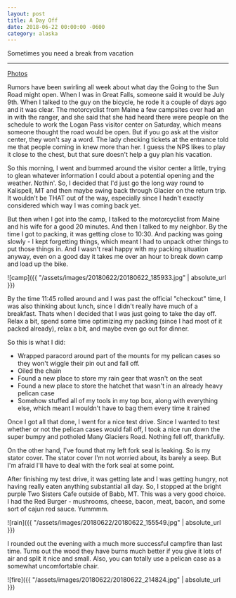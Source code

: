 ```yaml
---
layout: post
title: A Day Off	
date: 2018-06-22 00:00:00 -0600
category: alaska
---
```


Sometimes you need a break from vacation

---
<a href="https://www.flickr.com/photos/36630181@N06/sets/72157699214755725/">Photos</a>

Rumors have been swirling all week about what day the Going to the Sun Road might open.  When I was in Great Falls, someone said it would be July 9th.  When I talked to the guy on the bicycle, he rode it a couple of days ago and it was clear.  The motorcyclist from Maine a few campsites over had an in with the ranger, and she said that she had heard there were people on the schedule to work the Logan Pass visitor center on Saturday, which means someone thought the road would be open.  But if you go ask at the visitor center, they won't say a word.  The lady checking tickets at the entrance told me that people coming in knew more than her.  I guess the NPS likes to play it close to the chest, but that sure doesn't help a guy plan his vacation.

So this morning, I went and bummed around the visitor center a little, trying to glean whatever information I could about a potential opening and the weather.  Nothin'.  So, I decided that I'd just go the long way round to Kalispell, MT and then maybe swing back through Glacier on the return trip.  It wouldn't be THAT out of the way, especially since I hadn't exactly considered which way I was coming back yet.

But then when I got into the camp, I talked to the motorcyclist from Maine and his wife for a good 20 minutes.  And then I talked to my neighbor. By the time I got to packing, it was getting close to 10:30.  And packing was going slowly - I kept forgetting things, which meant I had to unpack other things to put those things in.  And I wasn't real happy with my packing situation anyway, even on a good day it takes me over an hour to break down camp and load up the bike.  

![camp]({{ "/assets/images/20180622/20180622_185933.jpg" | absolute_url }})

By the time 11:45 rolled around and I was past the official "checkout" time, I was also thinking about lunch, since I didn't really have much of a breakfast.  Thats when I decided that I was just going to take the day off.  Relax a bit, spend some time optimizing my packing (since I had most of it packed already), relax a bit, and maybe even go out for dinner.  

So this is what I did:

* Wrapped paracord around part of the mounts for my pelican cases so they won't wiggle their pin out and fall off.  
* Oiled the chain
* Found a new place to store my rain gear that wasn't on the seat
* Found a new place to store the hatchet that wasn't in an already heavy pelican case
* Somehow stuffed all of my tools in my top box, along with everything else, which meant I wouldn't have to bag them every time it rained

Once I got all that done, I went for a nice test drive.  Since I wanted to test whether or not the pelican cases would fall off, I took a nice run down the super bumpy and potholed Many Glaciers Road.  Nothing fell off, thankfully.

On the other hand, I've found that my left fork seal is leaking.  So is my stator cover.  The stator cover I'm not worried about, its barely a seep.  But I'm afraid I'll have to deal with the fork seal at some point.

After finishing my test drive, it was getting late and I was getting hungry, not having really eaten anything substantial all day.  So, I stopped at the bright purple Two Sisters Cafe outside of Babb, MT.  This was a very good choice.  I had the Red Burger - mushrooms, cheese, bacon, meat, bacon, and some sort of cajun red sauce.  Yummmm.

![rain]({{ "/assets/images/20180622/20180622_155549.jpg" | absolute_url }})

I rounded out the evening with a much more successful campfire than last time.  Turns out the wood they have burns much better if you give it lots of air and split it nice and small.  Also, you can totally use a pelican case as a somewhat uncomfortable chair. 

![fire]({{ "/assets/images/20180622/20180622_214824.jpg" | absolute_url }})
